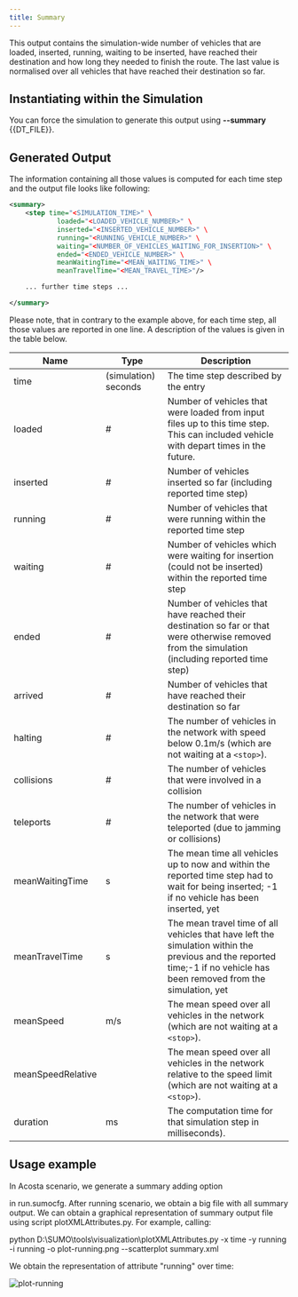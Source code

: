 ```yaml
---
title: Summary
---
```


This output contains the simulation-wide number of vehicles that are
loaded, inserted, running, waiting to be inserted, have reached their
destination and how long they needed to finish the route. The last value
is normalised over all vehicles that have reached their destination so
far.

## Instantiating within the Simulation

You can force the simulation to generate this output using **--summary** {{DT_FILE}}.

## Generated Output

The information containing all those values is computed for each time
step and the output file looks like following:

```xml
<summary>
    <step time="<SIMULATION_TIME>" \
            loaded="<LOADED_VEHICLE_NUMBER>" \
            inserted="<INSERTED_VEHICLE_NUMBER>" \
            running="<RUNNING_VEHICLE_NUMBER>" \
            waiting="<NUMBER_OF_VEHICLES_WAITING_FOR_INSERTION>" \
            ended="<ENDED_VEHICLE_NUMBER>" \
            meanWaitingTime="<MEAN_WAITING_TIME>" \
            meanTravelTime="<MEAN_TRAVEL_TIME>"/>

    ... further time steps ...

</summary>
```

Please note, that in contrary to the example above, for each time step,
all those values are reported in one line. A description of the values
is given in the table below.

| Name              | Type                 | Description                                                                                                                                                             |
| ----------------- | -------------------- | ----------------------------------------------------------------------------------------------------------------------------------------------------------------------- |
| time              | (simulation) seconds | The time step described by the entry                                                                                                                                    |
| loaded            | \#                   | Number of vehicles that were loaded from input files up to this time step. This can included vehicle with depart times in the future.
| inserted          | \#                   | Number of vehicles inserted so far (including reported time step)                                                                                                       |
| running           | \#                   | Number of vehicles that were running within the reported time step                                                                                                      |
| waiting           | \#                   | Number of vehicles which were waiting for insertion (could not be inserted) within the reported time step                                                               |
| ended             | \#                   | Number of vehicles that have reached their destination so far or that were otherwise removed from the simulation (including reported time step)                         |
| arrived           | \#                   | Number of vehicles that have reached their destination so far                                                                                                           |
| halting           | \#                   | The number of vehicles in the network with speed below 0.1m/s (which are not waiting at a `<stop>`).                                                                            |
| collisions        | \#                   | The number of vehicles that were involved in a collision                                                                                                                |
| teleports         | \#                   | The number of vehicles in the network that were teleported (due to jamming or collisions)                                                                               |
| meanWaitingTime   | s                    | The mean time all vehicles up to now and within the reported time step had to wait for being inserted; -1 if no vehicle has been inserted, yet                          |
| meanTravelTime    | s                    | The mean travel time of all vehicles that have left the simulation within the previous and the reported time;-1 if no vehicle has been removed from the simulation, yet |
| meanSpeed         | m/s                  | The mean speed over all vehicles in the network (which are not waiting at a `<stop>`).                                                                                          |
| meanSpeedRelative |                      | The mean speed over all vehicles in the network relative to the speed limit (which are not waiting at a `<stop>`).                                                              |
| duration          | ms                   | The computation time for that simulation step in milliseconds).                                                                                                         |

## Usage example

In Acosta scenario, we generate a summary adding option <summary value="summary.xml"/> in run.sumocfg. After running scenario, we obtain a big file with all summary output. We can obtain a graphical representation of summary output file using script plotXMLAttributes.py. For example, calling:

python D:\SUMO\tools\visualization\plotXMLAttributes.py -x time -y running -i running -o plot-running.png --scatterplot summary.xml

We obtain the representation of attribute "running" over time:

![plot-running](https://user-images.githubusercontent.com/8238561/200547977-b128f0bc-3a32-4394-8327-d2bea5e835c3.png)
